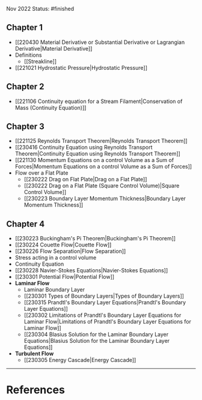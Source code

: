 Nov 2022
Status: #finished 
## Chapter 1
- [[220430 Material Derivative or Substantial Derivative or Lagrangian Derivative|Material Derivative]]
- Definitions
	- [[Streakline]]
- [[221021 Hydrostatic Pressure|Hydrostatic Pressure]]
## Chapter 2 
- [[221106 Continuity equation for a Stream Filament|Conservation of Mass (Continuity Equation)]]
## Chapter 3 
- [[221125 Reynolds Transport Theorem|Reynolds Transport Theorem]]
- [[230416 Continuity Equation using Reynolds Transport Theorem|Continuity Equation using Reynolds Transport Theorem]]
- [[221130 Momentum Equations on a control Volume as a Sum of Forces|Momentum Equations on a control Volume as a Sum of Forces]]
- Flow over a Flat Plate
	- [[230222 Drag on Flat Plate|Drag on a Flat Plate]]
	- [[230222 Drag on a Flat Plate (Square Control Volume)|Square Control Volume]]
	- [[230223 Boundary Layer Momentum Thickness|Boundary Layer Momentum Thickness]]
## Chapter 4 
- [[230223 Buckingham's Pi Theorem|Buckingham's Pi Theorem]]
- [[230224 Couette Flow|Couette Flow]]
- [[230226 Flow Separation|Flow Separation]]
- Stress acting in a control volume
- Continuity Equation
- [[230228 Navier-Stokes Equations|Navier-Stokes Equations]]
- [[230301 Potential Flow|Potential Flow]]
- **Laminar Flow**
	- Laminar Boundary Layer
	- [[230301 Types of Boundary Layers|Types of Boundary Layers]]
	- [[230315 Prandtl's Boundary Layer Equations|Prandtl's Boundary Layer Equations]]
	- [[230302 Limitations of Prandtl's Boundary Layer Equations for Laminar Flow|Limitations of Prandtl's Boundary Layer Equations for Laminar Flow]]
	- [[230304 Blasius Solution for the Laminar Boundary Layer Equations|Blasius Solution for the Laminar Boundary Layer Equations]]
- **Turbulent Flow**
	- [[230305 Energy Cascade|Energy Cascade]]




---
# References
